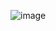 ![image](https://github.com/CharlyKrDev/proyecto/assets/123911937/22a6b332-0906-43f5-bdd5-852d918cdc67)
